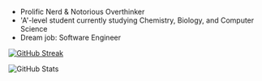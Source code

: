 - Prolific Nerd & Notorious Overthinker
- 'A'-level student currently studying Chemistry, Biology, and Computer Science
- Dream job: Software Engineer

[![GitHub Streak](http://github-readme-streak-stats.herokuapp.com?user=asadhumayun&theme=vue-dark&date_format=M%20j%5B%2C%20Y%5D)](https://git.io/streak-stats)


![GitHub Stats](https://github-readme-stats.vercel.app/api?username=asadhumayun&show_icons=true&theme=vue-dark)
